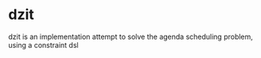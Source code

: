 dzit
====

dzit is an implementation attempt to solve the agenda scheduling problem, using a constraint dsl